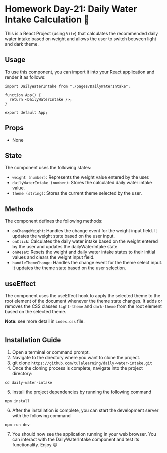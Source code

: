 # Homework Day-21: Daily Water Intake Calculation 🫗

This is a React Project (using `Vite`) that calculates the recommended daily water intake based on weight and allows the user to switch between light and dark theme.

## **Usage**

To use this component, you can import it into your React application and render it as follows:

```tsx
import DailyWaterIntake from "./pages/DailyWaterIntake";

function App() {
  return <DailyWaterIntake />;
}

export default App;
```

## Props

- None

## State

The component uses the following states:

- `weight (number)`: Represents the weight value entered by the user.
- `dailyWaterIntake (number)`: Stores the calculated daily water intake value.
- `theme (string)`: Stores the current theme selected by the user.

## Methods

The component defines the following methods:

- `onChangeWeight`: Handles the change event for the weight input field. It updates the weight state based on the user input.
- `onClick`: Calculates the daily water intake based on the weight entered by the user and updates the dailyWaterIntake state.
- `onReset`: Resets the weight and daily water intake states to their initial values and clears the weight input field.
- `handleThemeChange`: Handles the change event for the theme select input. It updates the theme state based on the user selection.

## useEffect

The component uses the useEffect hook to apply the selected theme to the root element of the document whenever the theme state changes. It adds or removes the CSS classes `light-theme` and `dark-theme` from the root element based on the selected theme.

**Note:** see more detail in `index.css` file.

#

## **Installation Guide**

1. Open a terminal or command prompt.
2. Navigate to the directory where you want to clone the project.
3. git clone `https://github.com/tulalearning/daily-water-intake.git`
4. Once the cloning process is complete, navigate into the project directory:

```Shell
cd daily-water-intake
```

5. Install the project dependencies by running the following command

```Shell
npm install
```

6. After the installation is complete, you can start the development server with the following command

```Shell
npm run dev
```

7. You should now see the application running in your web browser. You can interact with the DailyWaterIntake component and test its functionality. Enjoy :blush:
